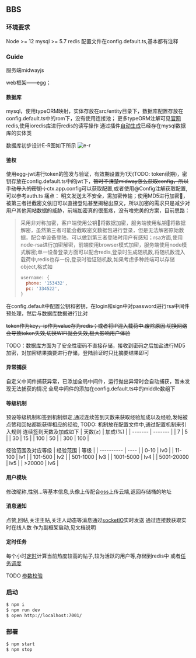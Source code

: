 ## BBS

### 环境要求
Node >= 12
mysql >= 5.7
redis 
配置文件在config.default.ts,基本都有注释
### Guide
服务端midwayjs

web框架——egg；
#### 数据库
mysql，使用typeORM映射，实体存放在src/entity目录下，数据库配置存放在config.default.ts中的rom下，没有使用连接池；
更多typeORM注解可见[官网](https://typeorm.biunav.com/zh)
redis,使用ioredis库进行redis的读写操作
通过插件[自动生成](https://www.yuque.com/midwayjs/midway_v2/typeorm_generator)已经存在mysql数据库的实体类

数据库初步设计E-R图如下所示
![e-r](https://gitee.com/liuhao1108/picGoCDN/raw/master//macimg/forum-E-R.png)
#### 鉴权
使用egg-jwt进行token的签发与验证，有效期设置为1天(TODO: token续期)，密钥存放在config.default.ts中的jwt下，~~暂时不清楚midway怎么获取config，所以手动导入的密钥；~~ctx.app.config可以获取配置,或者使用@Config注解获取配置,可以参考auth.ts
痛点：
明文发送太不安全，需加密传输；使用MD5进行加密🔐，被第三者拦截密文依旧可以直接登陆甚至揭秘出原文，所以加密的需求只是减少对用户其他网站数据的威胁，前端加密真的很蛋疼，没有啥完美的方案，目前思路：
> 采用非对称加密，客户端使用公钥🔑将数据加密，服务端使用私钥🔑将数据解密，虽然第三者可能会截取密文数据包进行登录，但是无法解密原始数据，配合单设备登陆，可以做到第三者登陆时用户有感知；rsa方面,使用node-rsa进行加密解密，前端使用browser模式加密，服务端使用node模式解密;单一设备登录方面可以配合redis,登录时生成随机数,将随机数混入载荷中,redis也存一份,登录时验证随机数,如果考虑多种终端可以存储object,格式如
> ```JavaScript
> username: {
>   phone: '153432',
>   pc: '334522',
> }
> ```
在config.default中配置公钥和密钥，在login和sign中对password进行rsa中间件预处理，然后与数据库数据进行比对

~~token作为key，ip作为value存为redis；或者将IP混入载荷中.废除原因:切换网络会导致token失效,切换WIFI就会失效,极大影响用户体验~~

TODO：数据库方面为了安全性密码不直接存储，接收到密码之后加盐进行MD5加密，对加密结果摘要进行存储，登陆验证时只比摘要结果即可
#### 异常捕获
自定义中间件捕获异常，已添加全局中间件，运行抛出异常时会自动捕获，暂未发现无法捕获的情况
全局中间件的添加在config.default.ts中的middle数组下

#### 等级机制
预设等级机制和签到机制绑定,通过连续签到天数来获取经验加成以及经验,发帖被点赞和回帖都能获得相应的经验,
TODO: 机制放在配置文件中,通过配置机制来引入规则
连续签到天数及加成如下
| 天数(≥) | 加成(%) |
| ------- | ------- |
| 7       | 5       |
| 30      | 15      |
| 100     | 50      |
| 300     | 100     |

经验范围及对应等级
| 经验范围   | 等级 |
| ---------- | ---- |
| 0-10       | lv0  |
| 11-100     | lv1  |
| 101-500    | lv2  |
| 501-1000   | lv3  |
| 1001-5000  | lv4  |
| 5001-20000 | lv5  |
| >20000     | lv6  |

#### 用户模块
修改昵称,性别...等基本信息,头像上传配合[oss](https://www.yuque.com/midwayjs/midway_v2/oss_upload)上传云端,返回存储桶的地址

#### 消息通知
点赞,回帖,关注主贴,关注人动态等消息通过[socketIO](https://www.yuque.com/midwayjs/midway_v2/socketio)实时发送
通过连接数获取实时在线人数
作为副框架启动,见文档说明

#### 定时任务
每个小时[定时](https://www.yuque.com/midwayjs/midway_v2/eggjs#7c2fb7a222ce79c7fee22af85eff236c)计算当前热度较高的帖子,较为活跃的用户等,存储到redis中
或者[任务调度](https://www.yuque.com/midwayjs/midway_v2/task)

TODO [参数校验](https://www.yuque.com/midwayjs/midway_v2/validate)
### 启动

```bash
$ npm i
$ npm run dev
$ open http://localhost:7001/
```

### 部署

```bash
$ npm start
$ npm stop
```

